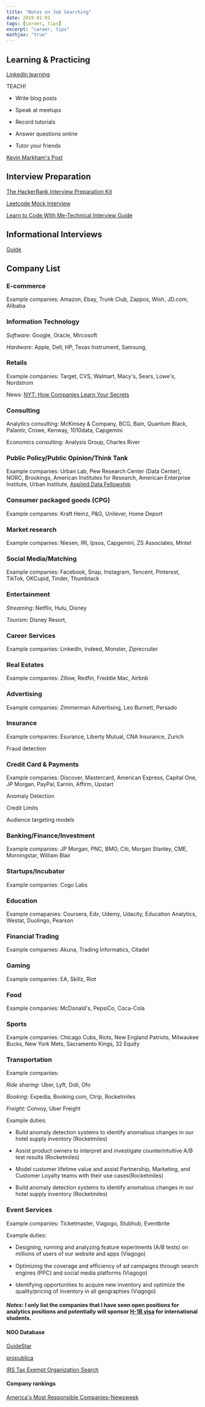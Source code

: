 ```yaml
---
title: "Notes on Job Searching"
date: 2019-01-01
tags: [career, tips]
excerpt: "career, tips"
mathjax: "true"
---
```


## Learning & Practicing
[LinkedIn learning](https://www.linkedin.com/learning/me?u=57690273)

TEACH!

* Write blog posts

* Speak at meetups

* Record tutorials

* Answer questions online

* Tutor your friends

[Kevin Markham's Post](https://www.linkedin.com/posts/justmarkham_datascience-activity-6635182333215469568-WQ9m)


## Interview Preparation
[The HackerRank Interview Preparation Kit](https://www.hackerrank.com/interview/interview-preparation-kit)

[Leetcode Mock Interview](https://leetcode.com/interview/)

[Learn to Code WIth Me-Technical Interview Guide](https://learntocodewith.me/posts/technical-interview/#remote-coding-challenge)

## Informational Interviews

[Guide](https://uchicago.app.box.com/s/xmhppvre3hfnkgcg8wilgie2tdzehjhd)

## Company List

### E-commerce

Example companies: Amazon, Ebay, Trunk Club, Zappos, Wish, JD.com, Alibaba

### Information Technology

_Software_: Google, Oracle, Mircosoft

_Hardware_: Apple, Dell, HP, Texas Instrument, Samsung, 

### Retails

Example companies: Target, CVS, Walmart, Macy's, Sears, Lowe's, Nordstrom

News: [NYT: How Companies Learn Your Secrets](https://www.nytimes.com/2012/02/19/magazine/shopping-habits.html)

### Consulting

Analytics consulting: McKinsey & Company, BCG, Bain, Quantum Black, Palantir, Crowe, Kenway, 1010data, Capgemini

Economics consulting: Analysis Group, Charles River


### Public Policy/Public Opinion/Think Tank

Example companies: Urban Lab, Pew Research Center (Data Center), NORC, Brookings, American Institutes for Research, American Enterprise Institute, Urban Institute, [Applied Data Fellowship](https://www.iic.uchicago.edu/applied-data-fellowship)

### Consumer packaged goods (CPG)

Example companies: Kraft Heinz, P&G, Unilever, Home Deport

### Market research

Example companies: Niesen, IRI, Ipsos, Capgemini, ZS Associates, Mintel

### Social Media/Matching

Example companies: Facebook, Snap, Instagram, Tencent, Pinterest, TikTok, OKCupid, Tinder, Thumbtack

### Entertainment 

_Streaming_: Netflix, Hulu, Disney

_Tourism_: Disney Resort, 

### Career Services

Example companies: LinkedIn, Indeed, Monster, Ziprecruiter

### Real Estates

Example companies: Zillow, Redfin, Freddie Mac, Airbnb

### Advertising

Example companies: Zimmerman Advertising, Leo Burnett, Persado

### Insurance

Example companies: Esurance, Liberty Mutual, CNA Insurance, Zurich

Fraud detection

### Credit Card & Payments

Example companies: Discover, Mastercard, American Express, Capital One, JP Morgan, PayPal, Earnin, Affirm, Upstart

Anomaly Detection

Credit Limits

Audience targeting models 

### Banking/Finance/Investment

Example companies: JP Morgan, PNC, BMO, Citi, Morgan Stanley, CME, Morningstar, William Blair

### Startups/Incubator 

Example companies: Cogo Labs

### Education

Example comapanies: Coursera, Edx, Udemy, Udacity, Education Analytics, Westat, Duolingo, Pearson

### Financial Trading

Example companies: Akuna, Trading Informatics, Citadel

### Gaming

Example companies: EA, Skillz, Riot

### Food

Example companies: McDonald's, PepsiCo, Coca-Cola 

### Sports

Example companies: Chicago Cubs, Riots, New England Patriots, Milwaukee Bucks, New York Mets, Sacramento Kings, 32 Equity
 
### Transportation

Example companies: 

_Ride sharing_: Uber, Lyft, Didi, Ofo

_Booking_: Expedia, Booking.com, Ctrip, Rocketmiles

_Freight_: Convoy, Uber Freight 

Example duties:

* Build anomaly detection systems to identify anomalous changes in our hotel supply inventory (Rocketmiles)

* Assist product owners to interpret and investigate counterintuitive A/B test results  (Rocketmiles)

* Model customer lifetime value and assist Partnership, Marketing, and Customer Loyalty teams with their use cases(Rocketmiles)

* Build anomaly detection systems to identify anomalous changes in our hotel supply inventory (Rocketmiles)

### Event Services

Example companies: Ticketmaster, Viagogo, Stubhub, Eventbrite

Example duties:

  * Designing, running and analyzing feature experiments (A/B tests) on millions of users of our website and apps (Viagogo)
  
  * Optimizing the coverage and efﬁciency of ad campaigns through search engines (PPC) and social media platforms (Viagogo)
  
  * Identifying opportunities to acquire new inventory and optimize the quality/pricing of inventory in all geographies (Viagogo)

#### _Notes_: I only list the companies that I have seen open positions for analytics positions and potentially will sponsor [H-1B visa](https://www.myvisajobs.com/Search_Visa_Sponsor.aspx) for international students. 

#### NGO Database

[GuideStar](https://www.guidestar.org/search#geography)

[propublica](https://projects.propublica.org/nonprofits/)

[IRS Tax Exempt Organization Search](https://apps.irs.gov/app/eos/)

#### Company rankings

[America's Most Responsible Companies-Newsweek](https://www.newsweek.com/americas-most-responsible-companies-2020)
